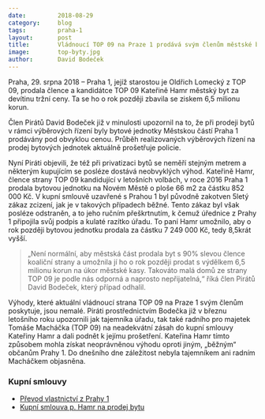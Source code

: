 ```yaml
---
date:         2018-08-29
category:     blog
tags:         praha-1
layout:       post
title:        Vládnoucí TOP 09 na Praze 1 prodává svým členům městské byty za hubičku
image:        top-byty.jpg
author:       David Bodeček
---
```


Praha, 29. srpna 2018 – Praha 1, jejíž starostou je Oldřich Lomecký z TOP 09, prodala člence a kandidátce TOP 09 Kateřině Hamr městský byt za devítinu tržní ceny. Ta se ho o rok později zbavila se ziskem 6,5 milionu korun.

Člen Pirátů David Bodeček již v minulosti upozornil na to, že při prodeji bytů v rámci výběrových řízení byly bytové jednotky Městskou částí Praha 1 prodávány pod obvyklou cenou. Průběh realizovaných výběrových řízení na prodej bytových jednotek aktuálně prošetřuje policie.

Nyní Piráti objevili, že též při privatizaci bytů se neměří stejným metrem a některým kupujícím se posléze dostává neobvyklých výhod. Kateřině Hamr, člence strany TOP 09 kandidující v letošních volbách, v roce 2016 Praha 1 prodala bytovou jednotku na Novém Městě o ploše 66 m2 za částku 852 000 Kč. V kupní smlouvě uzavřené s Prahou 1 byl původně zakotven 5letý zákaz zcizení, jak je v takových případech běžné. Tento zákaz byl však posléze odstraněn, a to jeho ručním přeškrtnutím, k čemuž úřednice z Prahy 1 připojila svůj podpis a kulaté razítko úřadu. To paní Hamr umožnilo, aby o rok později bytovou jednotku prodala za částku 7 249 000 Kč, tedy 8,5krát vyšší. 

> „Není normální, aby městská část prodala byt s 90% slevou člence koaliční strany a umožnila jí ho o rok později prodat s výdělkem 6,5 milionu korun na úkor městské kasy. Takováto malá domů ze strany TOP 09 je podle nás odporná a naprosto nepřijatelná,“ říká člen Pirátů David Bodeček, který případ odhalil.

Výhody, které aktuální vládnoucí strana TOP 09 na Praze 1 svým členům poskytuje, jsou nemalé. Piráti prostřednictvím Bodečka již v březnu letošního roku upozornili jak tajemníka úřadu, tak také radního pro majetek Tomáše Macháčka (TOP 09) na neadekvátní zásah do kupní smlouvy Kateřiny Hamr a dali podnět k jejímu prošetření. Kateřina Hamr tímto způsobem mohla získat neoprávněnou výhodu oproti jiným, „běžným“ občanům Prahy 1. Do dnešního dne záležitost nebyla tajemníkem ani radním Macháčkem objasněna.

### Kupní smlouvy 

* [Převod vlastnictví z Prahy 1](https://github.com/pirati-web/praha.pirati.cz/blob/gh-pages/assets/pdf/kb.pdf)
* [Kupní smlouva p. Hamr na prodej bytu](https://github.com/pirati-web/praha.pirati.cz/blob/gh-pages/assets/pdf/ka.pdf)


